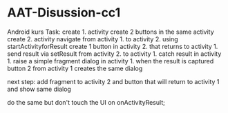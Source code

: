 # AAT-Disussion-cc1
Android kurs
 Task:
 create 1. activity
create 2 buttons in the same activity
create 2. activity
navigate from activity 1. to activity 2. using startActivityforResult
create 1 button in activity 2. that returns to activity 1.
send result via setResult from activity 2. to activity 1.
catch result in activity 1.
raise a simple fragment dialog in activity 1. when the
result is captured
button 2 from activity 1 creates the same dialog

next step: add fragment to activity 2 and button that will return to activity 1
and show same dialog

do the same but don't touch the UI on onActivityResult;
